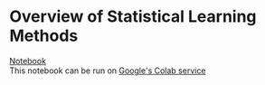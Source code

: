 # Overview of Statistical Learning Methods
[Notebook](statistical_learning.ipyb) <br>
This notebook can be run on [Google's Colab service](https://colab.research.google.com/)
